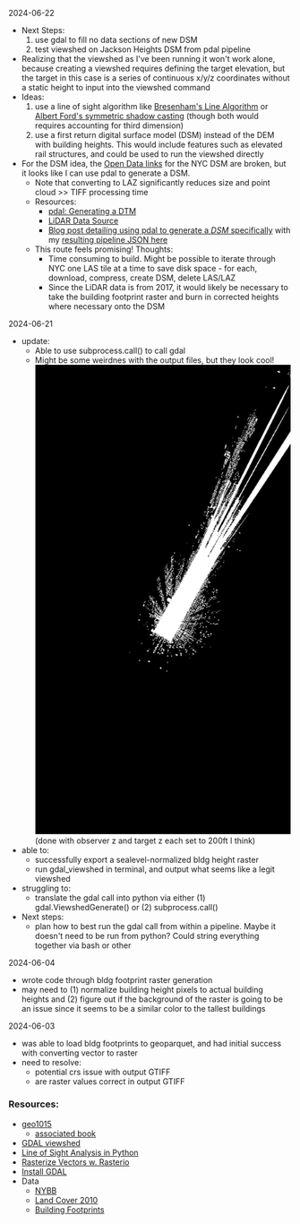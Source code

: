 2024-06-22
- Next Steps:
  1. use gdal to fill no data sections of new DSM
  2. test viewshed on Jackson Heights DSM from pdal pipeline
- Realizing that the viewshed as I've been running it won't work alone, because creating a viewshed requires defining the target elevation, but the target in this case is a series of continuous x/y/z coordinates without a static height to input into the viewshed command
- Ideas: 
  1. use a line of sight algorithm like [Bresenham's Line Algorithm](https://en.wikipedia.org/wiki/Bresenham%27s_line_algorithm) or [Albert Ford's symmetric shadow casting](https://www.albertford.com/shadowcasting/) (though both would requires accounting for third dimension)
  2. use a first return digital surface model (DSM) instead of the DEM with building heights. This would include features such as elevated rail structures, and could be used to run the viewshed directly
- For the DSM idea, the [Open Data links](https://data.cityofnewyork.us/City-Government/Topobathymetric-LiDAR-Data-2017-/7sc8-jtbz/about_data) for the NYC DSM are broken, but it looks like I can use pdal to generate a DSM. 
  - Note that converting to LAZ significantly reduces size and point cloud >> TIFF processing time
  - Resources:
    - [pdal: Generating a DTM](https://pdal.io/en/2.6.0/workshop/generation/dtm/dtm.html)
    - [LiDAR Data Source](https://orthos.dhses.ny.gov/?Extent=-9603624.133747088,4774299.7366908705,-7659066.134172721,5795498.434580554&Layers=07_meter_dem_index_usgs,1_meter_dem_index_fema,1_meter_dem_index_usgs,1_meter_dem_index_tidal_water,1_meter_dem_index_hydro_flattened,1_meter_dem_index_usda_utm18n,1_meter_dem_index_usda_utm17n,1_meter_dem_index_nys,2_meter_dem_index_ne_lidar,2_meter_dem_index_nys,2_meter_dem_index_fema,2_meter_dem_index_monroe_county,2_meter_dem_index_tompkins_county,2_meter_dem_index_erie_county&layerGroups=DEMIndexes,Orthoimagery&rightMenu=0#)
    - [Blog post detailing using pdal to generate a _DSM_ specifically](https://www.simonplanzer.com/articles/lidar-chm/) with my [resulting pipeline JSON here](dsm_test.json)
  - This route feels promising! Thoughts:
    - Time consuming to build. Might be possible to iterate through NYC one LAS tile at a time to save disk space - for each, download, compress, create DSM, delete LAS/LAZ
    - Since the LiDAR data is from 2017, it would likely be necessary to take the building footprint raster and burn in corrected heights where necessary onto the DSM

2024-06-21
- update:
  - Able to use subprocess.call() to call gdal
  - Might be some weirdnes with the output files, but they look cool!
  ![image](img/Screenshot_2024-06-21.png)
  (done with observer z and target z each set to 200ft I think)
- able to:
  - successfully export a sealevel-normalized bldg height raster
  - run gdal_viewshed in terminal, and output what seems like a legit viewshed
- struggling to:
  - translate the gdal call into python via either (1) gdal.ViewshedGenerate() or (2) subprocess.call()
- Next steps:
  - plan how to best run the gdal call from within a pipeline. Maybe it doesn't need to be run from python? Could string everything together via bash or other

2024-06-04
- wrote code through bldg footprint raster generation
- may need to (1) normalize building height pixels to actual building heights and (2) figure out if the background of the raster is going to be an issue since it seems to be a similar color to the tallest buildings

2024-06-03
- was able to load bldg footprints to geoparquet, and had initial success with converting vector to raster
- need to resolve:
  - potential crs issue with output GTIFF
  - are raster values correct in output GTIFF
### Resources:
- [geo1015](https://3d.bk.tudelft.nl/courses/backup/geo1015/2020/les/)
  - [associated book](https://github.com/tudelft3d/terrainbook/releases)
- [GDAL viewshed](https://gdal.org/programs/gdal_viewshed.html)
- [Line of Sight Analysis in Python](https://spatial-dev.guru/2023/12/10/line-of-sight-analysis-in-digital-elevation-models-using-python/)
- [Rasterize Vectors w. Rasterio](https://pygis.io/docs/e_raster_rasterize.html)
- [Install GDAL](https://mits003.github.io/studio_null/2021/07/install-gdal-on-macos/)
- Data
  - [NYBB](https://data.cityofnewyork.us/City-Government/Borough-Boundaries/tqmj-j8zm)
  - [Land Cover 2010]()
  - [Building Footprints]()

